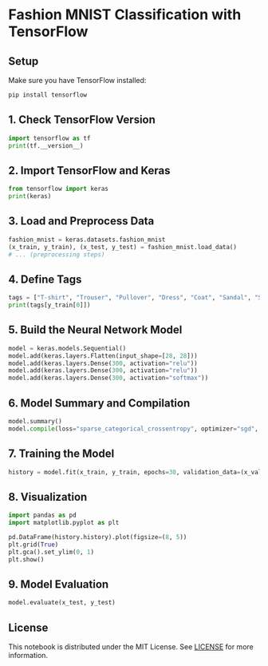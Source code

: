 # Fashion MNIST Classification with TensorFlow

## Setup

Make sure you have TensorFlow installed:

```bash
pip install tensorflow
```

## 1. Check TensorFlow Version

```python
import tensorflow as tf
print(tf.__version__)
```

## 2. Import TensorFlow and Keras

```python
from tensorflow import keras
print(keras)
```

## 3. Load and Preprocess Data

```python
fashion_mnist = keras.datasets.fashion_mnist
(x_train, y_train), (x_test, y_test) = fashion_mnist.load_data()
# ... (preprocessing steps)
```

## 4. Define Tags

```python
tags = ["T-shirt", "Trouser", "Pullover", "Dress", "Coat", "Sandal", "Shirt", "Sneaker", "BAG", "Ankle"]
print(tags[y_train[0]])
```

## 5. Build the Neural Network Model

```python
model = keras.models.Sequential()
model.add(keras.layers.Flatten(input_shape=[28, 28]))
model.add(keras.layers.Dense(300, activation="relu"))
model.add(keras.layers.Dense(300, activation="relu"))
model.add(keras.layers.Dense(300, activation="softmax"))
```

## 6. Model Summary and Compilation

```python
model.summary()
model.compile(loss="sparse_categorical_crossentropy", optimizer="sgd", metrics=["accuracy"])
```

## 7. Training the Model

```python
history = model.fit(x_train, y_train, epochs=30, validation_data=(x_valid, y_valid))
```

## 8. Visualization

```python
import pandas as pd
import matplotlib.pyplot as plt

pd.DataFrame(history.history).plot(figsize=(8, 5))
plt.grid(True)
plt.gca().set_ylim(0, 1)
plt.show()
```

## 9. Model Evaluation

```python
model.evaluate(x_test, y_test)
```

## License

This notebook is distributed under the MIT License. See [LICENSE](LICENSE) for more information.
